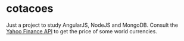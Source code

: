 # cotacoes
Just a project to study AngularJS, NodeJS and MongoDB. Consult the [Yahoo Finance API](http://finance.yahoo.com/ "Yahoo Finance") to get the price of some world currencies.
